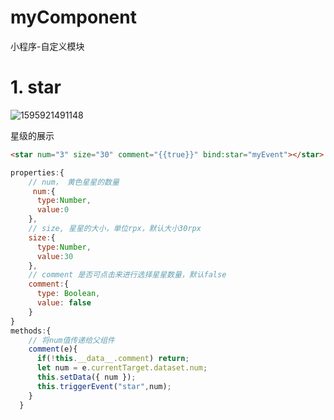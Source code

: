 # myComponent
小程序-自定义模块

# 1. star

![1595921491148](C:\Users\王彪\AppData\Roaming\Typora\typora-user-images\1595921491148.png)

星级的展示

```html
<star num="3" size="30" comment="{{true}}" bind:star="myEvent"></star>
```



```js
properties:{
    // num， 黄色星星的数量
     num:{ 
      type:Number,
      value:0
    },
    // size, 星星的大小，单位rpx，默认大小30rpx
    size:{
      type:Number,
      value:30
    },
    // comment 是否可点击来进行选择星星数量，默认false
    comment:{
      type: Boolean,
      value: false
    }
}
methods:{
    // 将num值传递给父组件
    comment(e){
      if(!this.__data__.comment) return;
      let num = e.currentTarget.dataset.num;
      this.setData({ num });
      this.triggerEvent("star",num);
    }
  }
```

